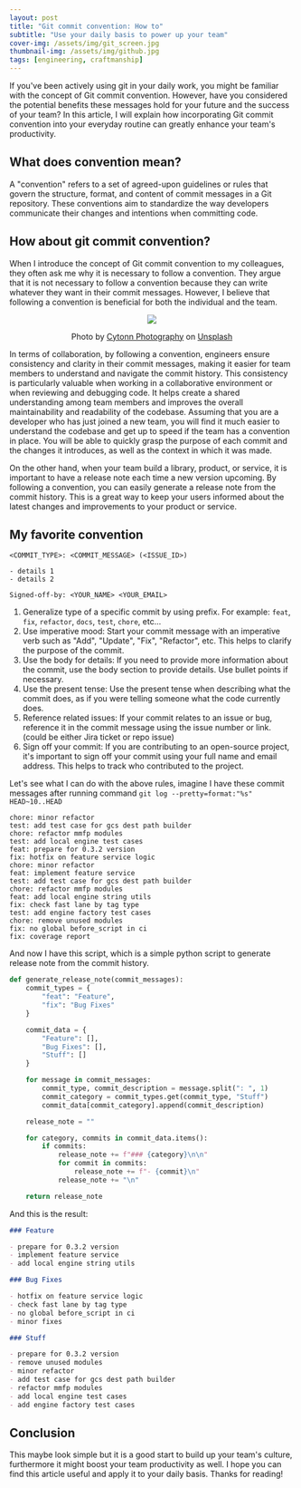 ```yaml
---
layout: post
title: "Git commit convention: How to"
subtitle: "Use your daily basis to power up your team"
cover-img: /assets/img/git_screen.jpg
thumbnail-img: /assets/img/github.jpg
tags: [engineering, craftmanship]
---
```


If you've been actively using git in your daily work, you might be familiar with the concept of Git commit convention. However, have you considered the potential benefits these messages hold for your future and the success of your team? In this article, I will explain how incorporating Git commit convention into your everyday routine can greatly enhance your team's productivity.


## What does convention mean?

A "convention" refers to a set of agreed-upon guidelines or rules that govern the structure, format, and content of commit messages in a Git repository. These conventions aim to standardize the way developers communicate their changes and intentions when committing code.

## How about git commit convention?

When I introduce the concept of Git commit convention to my colleagues, they often ask me why it is necessary to follow a convention. They argue that it is not necessary to follow a convention because they can write whatever they want in their commit messages. However, I believe that following a convention is beneficial for both the individual and the team.

<p align = "center">
<img src = "https://images.unsplash.com/photo-1521791136064-7986c2920216?ixlib=rb-4.0.3&ixid=M3wxMjA3fDB8MHxwaG90by1wYWdlfHx8fGVufDB8fHx8fA%3D%3D&auto=format&fit=crop&w=3269&q=80">
</p>
<p align = "center">
Photo by <a href="https://unsplash.com/@cytonn_photography?utm_source=unsplash&utm_medium=referral&utm_content=creditCopyText">Cytonn Photography</a> on <a href="https://unsplash.com/photos/n95VMLxqM2I?utm_source=unsplash&utm_medium=referral&utm_content=creditCopyText">Unsplash</a>
</p>

In terms of collaboration, by following a convention, engineers ensure consistency and clarity in their commit messages, making it easier for team members to understand and navigate the commit history. This consistency is particularly valuable when working in a collaborative environment or when reviewing and debugging code. It helps create a shared understanding among team members and improves the overall maintainability and readability of the codebase. Assuming that you are a developer who has just joined a new team, you will find it much easier to understand the codebase and get up to speed if the team has a convention in place. You will be able to quickly grasp the purpose of each commit and the changes it introduces, as well as the context in which it was made.

On the other hand, when your team build a library, product, or service, it is important to have a release note each time a new version upcoming. By following a convention, you can easily generate a release note from the commit history. This is a great way to keep your users informed about the latest changes and improvements to your product or service.

## My favorite convention

```
<COMMIT_TYPE>: <COMMIT_MESSAGE> (<ISSUE_ID>)

- details 1
- details 2

Signed-off-by: <YOUR_NAME> <YOUR_EMAIL>
```

1. Generalize type of a specific commit by using prefix. For example: `feat`, `fix`, `refactor`, `docs`, `test`, `chore`, etc...
2. Use imperative mood: Start your commit message with an imperative verb such as "Add", "Update", "Fix", "Refactor", etc. This helps to clarify the purpose of the commit.
3. Use the body for details: If you need to provide more information about the commit, use the body section to provide details. Use bullet points if necessary.
4. Use the present tense: Use the present tense when describing what the commit does, as if you were telling someone what the code currently does.
5. Reference related issues: If your commit relates to an issue or bug, reference it in the commit message using the issue number or link. (could be either Jira ticket or repo issue)
6. Sign off your commit: If you are contributing to an open-source project, it's important to sign off your commit using your full name and email address. This helps to track who contributed to the project.

Let's see what I can do with the above rules, imagine I have these commit messages after running command `git log --pretty=format:"%s" HEAD~10..HEAD`

```
chore: minor refactor
test: add test case for gcs dest path builder
chore: refactor mmfp modules
test: add local engine test cases
feat: prepare for 0.3.2 version
fix: hotfix on feature service logic
chore: minor refactor
feat: implement feature service
test: add test case for gcs dest path builder
chore: refactor mmfp modules
feat: add local engine string utils
fix: check fast lane by tag type
test: add engine factory test cases
chore: remove unused modules
fix: no global before_script in ci
fix: coverage report
```

And now I have this script, which is a simple python script to generate release note from the commit history.

```python
def generate_release_note(commit_messages):
    commit_types = {
        "feat": "Feature",
        "fix": "Bug Fixes"
    }

    commit_data = {
        "Feature": [],
        "Bug Fixes": [],
        "Stuff": []
    }

    for message in commit_messages:
        commit_type, commit_description = message.split(": ", 1)
        commit_category = commit_types.get(commit_type, "Stuff")
        commit_data[commit_category].append(commit_description)

    release_note = ""

    for category, commits in commit_data.items():
        if commits:
            release_note += f"### {category}\n\n"
            for commit in commits:
                release_note += f"- {commit}\n"
            release_note += "\n"

    return release_note
```

And this is the result:

``` markdown
### Feature

- prepare for 0.3.2 version
- implement feature service
- add local engine string utils

### Bug Fixes

- hotfix on feature service logic
- check fast lane by tag type
- no global before_script in ci
- minor fixes

### Stuff

- prepare for 0.3.2 version
- remove unused modules
- minor refactor
- add test case for gcs dest path builder
- refactor mmfp modules
- add local engine test cases
- add engine factory test cases
```


## Conclusion
This maybe look simple but it is a good start to build up your team's culture, furthermore it might boost your team productivity as well. I hope you can find this article useful and apply it to your daily basis. Thanks for reading!
